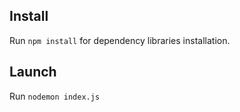 ## Install 

Run `npm install` for dependency libraries installation.

## Launch

Run `nodemon index.js`
